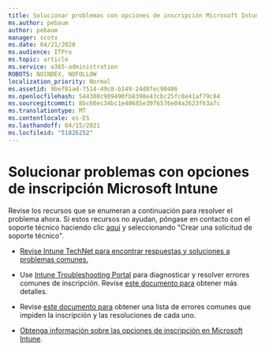 ```yaml
---
title: Solucionar problemas con opciones de inscripción Microsoft Intune
ms.author: pebaum
author: pebaum
manager: scotv
ms.date: 04/21/2020
ms.audience: ITPro
ms.topic: article
ms.service: o365-administration
ROBOTS: NOINDEX, NOFOLLOW
localization_priority: Normal
ms.assetid: 9bef81ad-7514-49c8-b149-24d8fec90486
ms.openlocfilehash: 544308c909490fb8398e43cbc25fc8e41af79c84
ms.sourcegitcommit: 8bc60ec34bc1e40685e3976576e04a2623f63a7c
ms.translationtype: MT
ms.contentlocale: es-ES
ms.lasthandoff: 04/15/2021
ms.locfileid: "51826252"
---
```

# <a name="troubleshoot-issues-with-enrollment-options-microsoft-intune"></a>Solucionar problemas con opciones de inscripción Microsoft Intune

Revise los recursos que se enumeran a continuación para resolver el problema ahora. Si estos recursos no ayudan, póngase en contacto con el soporte técnico haciendo clic [aquí](https://portal.azure.com/#blade/Microsoft_Intune_DeviceSettings/ExtensionLandingBlade/help) y seleccionando "Crear una solicitud de soporte técnico". 
  
- [Revise Intune TechNet para encontrar respuestas y soluciones a problemas comunes.](https://social.technet.microsoft.com/Forums/home?category=microsoftintune&amp;filter=alltypes&amp;sort=lastpostdesc)
    
- Use [Intune Troubleshooting Portal](https://devicemanagement.microsoft.com/#blade/Microsoft_Intune_DeviceSettings/TroubleshootBlade) para diagnosticar y resolver errores comunes de inscripción. Revise [este documento para](https://docs.microsoft.com/intune/help-desk-operators) obtener más detalles. 
    
- Revise [este documento para](https://docs.microsoft.com/troubleshoot/mem/intune/troubleshoot-device-enrollment-in-intune) obtener una lista de errores comunes que impiden la inscripción y las resoluciones de cada uno. 
    
- [Obtenga información sobre las opciones de inscripción en Microsoft Intune](https://docs.microsoft.com/intune/enrollment-options).
    

